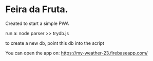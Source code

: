 # Feira da Fruta.

Created to start a simple PWA

run a:
node parser >> trydb.js

to create a new db, point this db into the script

You can open the app on:
https://my-weather-23.firebaseapp.com/   